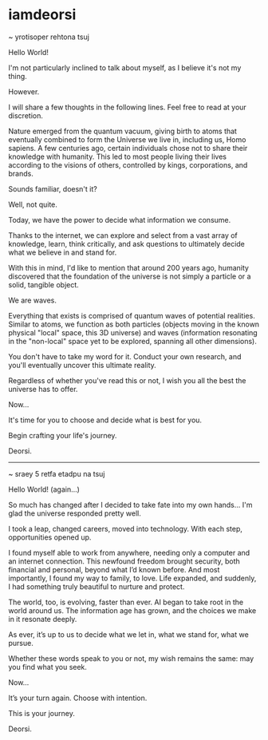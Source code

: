 # iamdeorsi
~ yrotisoper rehtona tsuj

Hello World!


I'm not particularly inclined to talk about myself, as I believe it's not my thing.


However.


I will share a few thoughts in the following lines. Feel free to read at your discretion.


Nature emerged from the quantum vacuum, giving birth to atoms that eventually combined to form the Universe we live in, including us, Homo sapiens. A few centuries ago, certain individuals chose not to share their knowledge with humanity. This led to most people living their lives according to the visions of others, controlled by kings, corporations, and brands.


Sounds familiar, doesn't it?


Well, not quite.


Today, we have the power to decide what information we consume.

Thanks to the internet, we can explore and select from a vast array of knowledge, learn, think critically, and ask questions to ultimately decide what we believe in and stand for.


With this in mind, I'd like to mention that around 200 years ago, humanity discovered that the foundation of the universe is not simply a particle or a solid, tangible object.


We are waves.


Everything that exists is comprised of quantum waves of potential realities. Similar to atoms, we function as both particles (objects moving in the known physical "local" space, this 3D universe) and waves (information resonating in the "non-local" space yet to be explored, spanning all other dimensions).


You don't have to take my word for it. Conduct your own research, and you'll eventually uncover this ultimate reality.


Regardless of whether you've read this or not, I wish you all the best the universe has to offer.


Now...


It's time for you to choose and decide what is best for you.


Begin crafting your life's journey.


Deorsi.

_____________________________________________________________________

~  sraey 5 retfa etadpu na tsuj

Hello World! (again...)


So much has changed after I decided to take fate into my own hands... I'm glad the universe responded pretty well.


I took a leap, changed careers, moved into technology. With each step, opportunities opened up. 


I found myself able to work from anywhere, needing only a computer and an internet connection. This newfound freedom brought security, both financial and personal, beyond what I’d known before. 
And most importantly, I found my way to family, to love. Life expanded, and suddenly, I had something truly beautiful to nurture and protect.

The world, too, is evolving, faster than ever. AI began to take root in the world around us. The information age has grown, and the choices we make in it resonate deeply. 


As ever, it’s up to us to decide what we let in, what we stand for, what we pursue.


Whether these words speak to you or not, my wish remains the same: may you find what you seek.


Now…


It’s your turn again. Choose with intention. 

This is your journey.


Deorsi.

